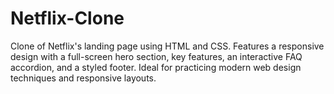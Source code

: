 # Netflix-Clone
Clone of Netflix's landing page using HTML and CSS. Features a responsive design with a full-screen hero section, key features, an interactive FAQ accordion, and a styled footer. Ideal for practicing modern web design techniques and responsive layouts.
